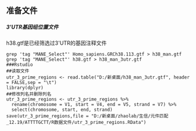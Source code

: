 ## 准备文件
##### 3'UTR基因组位置文件
h38.gtf是已经筛选过3'UTR的基因注释文件
``` 
grep 'tag "MANE_Select"' Homo_sapiens.GRCh38.113.gtf > h38_man.gtf
grep 'tag "MANE_Select"' h38.gtf > h38_man_3utr.gtf
###Rstudio
##读取文件
utr_3_prime_regions <- read.table("D:/新桌面/h38_man_3utr.gtf", header = FALSE,sep = "\t")
library(dplyr)
##修改列名并删除列名
utr_3_prime_regions <- utr_3_prime_regions %>% 
  rename(chromosome = V1, start = V4, end = V5, strand = V7) %>% 
  select(chromosome, start, end, strand)
save(utr_3_prime_regions,file = "D:/新桌面/zhaolab/生信/元件匹配_12.19/ATTTTGCTT/R数据文件/utr_3_prime_regions.RData")
```

<!--stackedit_data:
eyJoaXN0b3J5IjpbODUyNTAzNjUyLC0xNDYwNDY0ODU3XX0=
-->